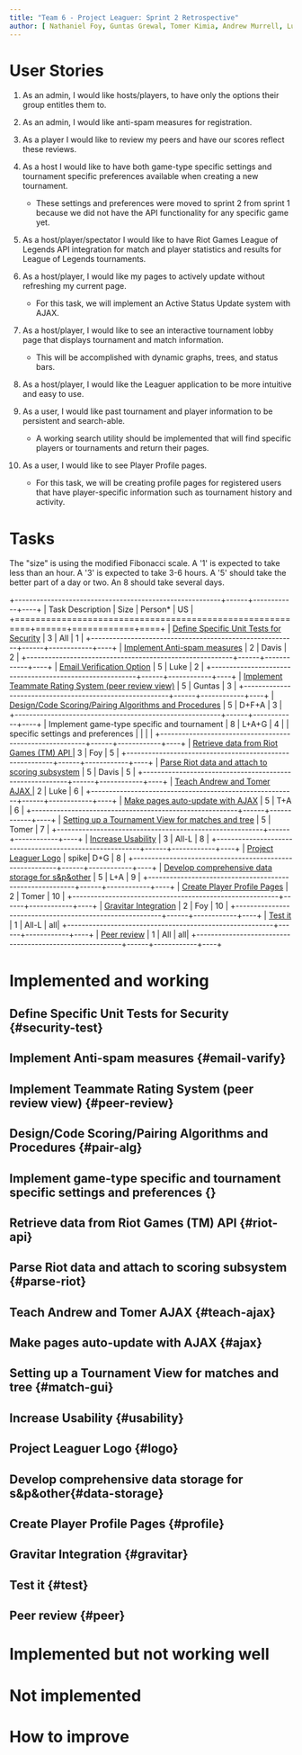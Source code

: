 ```yaml
---
title: "Team 6 - Project Leaguer: Sprint 2 Retrospective"
author: [ Nathaniel Foy, Guntas Grewal, Tomer Kimia, Andrew Murrell, Luke Shumaker, Davis Webb ]
---
```


# User Stories

1) As an admin, I would like hosts/players, to have only the options
   their group entitles them to.

2) As an admin, I would like anti-spam measures for registration.

3) As a player I would like to review my peers and have our
   scores reflect these reviews.

4) As a host I would like to have both game-type specific settings and
   tournament specific preferences available when creating a new
   tournament.
    - These settings and preferences were moved to sprint 2 from sprint 1
      because we did not have the API functionality for any specific game yet.

5) As a host/player/spectator I would like to have Riot Games League
   of Legends API integration for match and player statistics and results for
   League of Legends tournaments.

6) As a host/player, I would like my pages to actively update without
   refreshing my current page.
    - For this task, we will implement an Active Status Update system with AJAX.

7) As a host/player, I would like to see an interactive tournament lobby page
   that displays tournament and match information.
    - This will be accomplished with dynamic graphs, trees, and status bars.

8) As a host/player, I would like the Leaguer application to be more intuitive
   and easy to use.

9) As a user, I would like past tournament and player information to be
   persistent and search-able.
    - A working search utility should be implemented that will find specific
      players or tournaments and return their pages.

10) As a user, I would like to see Player Profile pages.
    - For this task, we will be creating profile pages for registered users that
      have player-specific information such as tournament history and activity.

# Tasks

The "size" is using the modified Fibonacci scale.  A '1' is expected
to take less than an hour.  A '3' is expected to take 3-6 hours.  A
'5' should take the better part of a day or two.  An 8 should take
several days.

+---------------------------------------------------------+------+------------+----+
| Task Description                                        | Size | Person\*   | US |
+=========================================================+======+============+====+
| [Define Specific Unit Tests for Security](#security-test)               |    3 | All        |  1 |
+---------------------------------------------------------+------+------------+----+
| [Implement Anti-spam measures](#anti-spam)          |    2 | Davis      |  2 |
+---------------------------------------------------------+------+------------+----+
| [Email Verification Option](#email-varify)              |    5 | Luke       |  2 |
+---------------------------------------------------------+------+------------+----+
| [Implement Teammate Rating System (peer review view)](#peer-review)     |    5 | Guntas     |  3 |
+---------------------------------------------------------+------+------------+----+
| [Design/Code Scoring/Pairing Algorithms and Procedures](#pair-alg)   |    5 | D+F+A      |  3 |
+---------------------------------------------------------+------+------------+----+
| Implement game-type specific and tournament             |    8 | L+A+G      |  4 |
| specific settings and preferences                       |      |            |    |
+---------------------------------------------------------+------+------------+----+
| [Retrieve data from Riot Games (TM) API ](#riot-api)    |    3 | Foy        |  5 |
+---------------------------------------------------------+------+------------+----+
| [Parse Riot data and attach to scoring subsystem](#parse-riot)         |    5 | Davis      |  5 |
+---------------------------------------------------------+------+------------+----+
| [Teach Andrew and Tomer AJAX ](#teach-ajax)             |    2 | Luke       |  6 |
+---------------------------------------------------------+------+------------+----+
| [Make pages auto-update with AJAX](#ajax)               |    5 | T+A        |  6 |
+---------------------------------------------------------+------+------------+----+
| [Setting up a Tournament View for matches and tree](#match-gui) |    5 | Tomer      |  7 |
+---------------------------------------------------------+------+------------+----+
| [Increase Usability](#usability)                        |    3 | All-L      |  8 |
+---------------------------------------------------------+------+------------+----+
| [Project Leaguer Logo](#logo)                           | spike| D+G        |  8 |
+---------------------------------------------------------+------+------------+----+
| [Develop comprehensive data storage for s&p&other](#data-storage)     |    5 | L+A        |  9 |
+---------------------------------------------------------+------+------------+----+
| [Create Player Profile Pages](#profile)                 |    2 | Tomer      | 10 |
+---------------------------------------------------------+------+------------+----+
| [Gravitar Integration](#gravitar)                       |    2 | Foy        | 10 |
+---------------------------------------------------------+------+------------+----+
| [Test it](#test)                                        |    1 | All-L      | all|
+---------------------------------------------------------+------+------------+----+
| [Peer review](#peer)                                    |    1 | All        | all|
+---------------------------------------------------------+------+------------+----+

# Implemented and working

## Define Specific Unit Tests for Security   {#security-test}
## Implement Anti-spam measures {#email-varify}   
## Implement Teammate Rating System (peer review view) {#peer-review}
## Design/Code Scoring/Pairing Algorithms and Procedures {#pair-alg}
## Implement game-type specific and tournament specific settings and preferences {}
## Retrieve data from Riot Games (TM) API {#riot-api}
## Parse Riot data and attach to scoring subsystem {#parse-riot}
## Teach Andrew and Tomer AJAX {#teach-ajax}
## Make pages auto-update with AJAX  {#ajax}
## Setting up a Tournament View for matches and tree {#match-gui}
## Increase Usability  {#usability}
## Project Leaguer Logo {#logo}   
## Develop comprehensive data storage for s&p&other{#data-storage}
## Create Player Profile Pages {#profile}    
## Gravitar Integration {#gravitar}    
## Test it {#test}
## Peer review  {#peer}


# Implemented but not working well


# Not implemented



# How to improve

